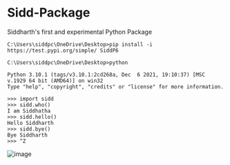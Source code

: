 # Sidd-Package
Siddharth's first and experimental Python Package 


```
C:\Users\siddpc\OneDrive\Desktop>pip install -i https://test.pypi.org/simple/ SiddP6

```

```
C:\Users\siddpc\OneDrive\Desktop>python

Python 3.10.1 (tags/v3.10.1:2cd268a, Dec  6 2021, 19:10:37) [MSC v.1929 64 bit (AMD64)] on win32
Type "help", "copyright", "credits" or "license" for more information.

>>> import sidd
>>> sidd.who()
I am Siddhatha
>>> sidd.hello()
Hello Siddharth
>>> sidd.bye()
Bye Siddharth
>>> ^Z
```

![image](https://user-images.githubusercontent.com/91800813/202278949-e53aa26b-5442-4d64-92e3-8a44f1875dee.png)
